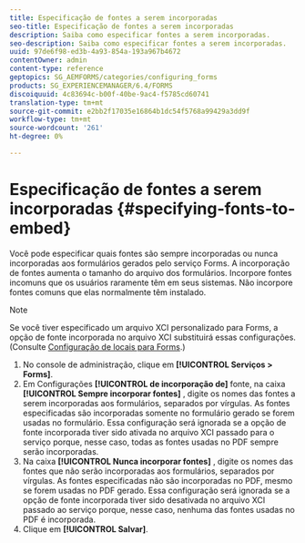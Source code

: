 ```yaml
---
title: Especificação de fontes a serem incorporadas
seo-title: Especificação de fontes a serem incorporadas
description: Saiba como especificar fontes a serem incorporadas.
seo-description: Saiba como especificar fontes a serem incorporadas.
uuid: 97de6f98-ed3b-4a93-854a-193a967b4672
contentOwner: admin
content-type: reference
geptopics: SG_AEMFORMS/categories/configuring_forms
products: SG_EXPERIENCEMANAGER/6.4/FORMS
discoiquuid: 4c83694c-b00f-40be-9ac4-f5785cd60741
translation-type: tm+mt
source-git-commit: e2bb2f17035e16864b1dc54f5768a99429a3dd9f
workflow-type: tm+mt
source-wordcount: '261'
ht-degree: 0%

---
```



# Especificação de fontes a serem incorporadas {#specifying-fonts-to-embed}

Você pode especificar quais fontes são sempre incorporadas ou nunca incorporadas aos formulários gerados pelo serviço Forms. A incorporação de fontes aumenta o tamanho do arquivo dos formulários. Incorpore fontes incomuns que os usuários raramente têm em seus sistemas. Não incorpore fontes comuns que elas normalmente têm instalado.

>[!NOTE]
>
>Se você tiver especificado um arquivo XCI personalizado para Forms, a opção de fonte incorporada no arquivo XCI substituirá essas configurações. (Consulte [Configuração de locais para Forms](/help/forms/using/admin-help/configuring-locations-forms.md#configuring-locations-for-forms).)

1. No console de administração, clique em **[!UICONTROL Serviços > Forms]**.
1. Em Configurações **[!UICONTROL de incorporação de]** fonte, na caixa **[!UICONTROL Sempre incorporar fontes]** , digite os nomes das fontes a serem incorporadas aos formulários, separados por vírgulas. As fontes especificadas são incorporadas somente no formulário gerado se forem usadas no formulário. Essa configuração será ignorada se a opção de fonte incorporada tiver sido ativada no arquivo XCI passado para o serviço porque, nesse caso, todas as fontes usadas no PDF sempre serão incorporadas.
1. Na caixa **[!UICONTROL Nunca incorporar fontes]** , digite os nomes das fontes que não serão incorporadas aos formulários, separados por vírgulas. As fontes especificadas não são incorporadas no PDF, mesmo se forem usadas no PDF gerado. Essa configuração será ignorada se a opção de fonte incorporada tiver sido desativada no arquivo XCI passado ao serviço porque, nesse caso, nenhuma das fontes usadas no PDF é incorporada.
1. Clique em **[!UICONTROL Salvar]**.

